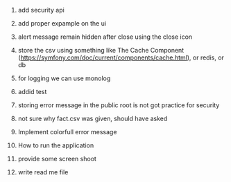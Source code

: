 1) add security api
2) add proper expample on the ui
3) alert message remain hidden after close using the close icon
4) store the csv using something like The Cache Component (https://symfony.com/doc/current/components/cache.html), or redis, or db
5) for logging we can use monolog
6) addid test
7) storing error message in the public root is not got practice for security
8) not sure why fact.csv was given, should have asked
9) Implement colorfull error message





1) How to run the application
2) provide some screen shoot
3) write read me file




